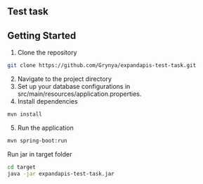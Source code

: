 ## Test task
## Getting Started

1. Clone the repository
```bash
git clone https://github.com/Grynya/expandapis-test-task.git
```
2. Navigate to the project directory
3. Set up your database configurations in src/main/resources/application.properties.
4. Install dependencies
```bash
mvn install
```
5. Run the application
```bash
mvn spring-boot:run
```
Run jar
in target folder
```bash
cd target
java -jar expandapis-test-task.jar
```